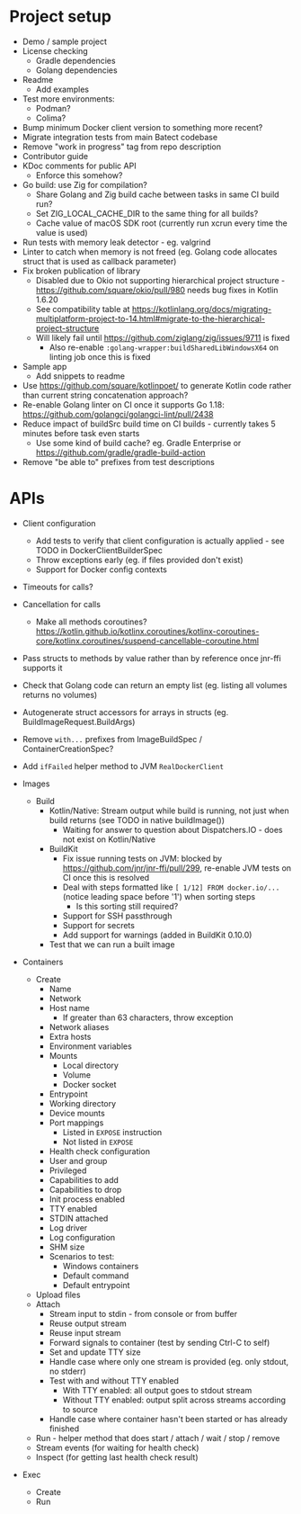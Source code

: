 # Project setup

* Demo / sample project
* License checking
  * Gradle dependencies
  * Golang dependencies
* Readme
  * Add examples
* Test more environments:
  * Podman?
  * Colima?
* Bump minimum Docker client version to something more recent?
* Migrate integration tests from main Batect codebase
* Remove "work in progress" tag from repo description
* Contributor guide
* KDoc comments for public API
  * Enforce this somehow?
* Go build: use Zig for compilation?
  * Share Golang and Zig build cache between tasks in same CI build run?
  * Set ZIG_LOCAL_CACHE_DIR to the same thing for all builds?
  * Cache value of macOS SDK root (currently run xcrun every time the value is used)
* Run tests with memory leak detector - eg. valgrind
* Linter to catch when memory is not freed (eg. Golang code allocates struct that is used as callback parameter)
* Fix broken publication of library
  * Disabled due to Okio not supporting hierarchical project structure - https://github.com/square/okio/pull/980 needs bug fixes in Kotlin 1.6.20
  * See compatibility table at https://kotlinlang.org/docs/migrating-multiplatform-project-to-14.html#migrate-to-the-hierarchical-project-structure
  * Will likely fail until https://github.com/ziglang/zig/issues/9711 is fixed
    * Also re-enable `:golang-wrapper:buildSharedLibWindowsX64` on linting job once this is fixed
* Sample app
  * Add snippets to readme
* Use https://github.com/square/kotlinpoet/ to generate Kotlin code rather than current string concatenation approach?
* Re-enable Golang linter on CI once it supports Go 1.18: https://github.com/golangci/golangci-lint/pull/2438
* Reduce impact of buildSrc build time on CI builds - currently takes 5 minutes before task even starts
  * Use some kind of build cache? eg. Gradle Enterprise or https://github.com/gradle/gradle-build-action
* Remove "be able to" prefixes from test descriptions

# APIs

* Client configuration
  * Add tests to verify that client configuration is actually applied - see TODO in DockerClientBuilderSpec
  * Throw exceptions early (eg. if files provided don't exist)
  * Support for Docker config contexts
* Timeouts for calls?
* Cancellation for calls
  * Make all methods coroutines? https://kotlin.github.io/kotlinx.coroutines/kotlinx-coroutines-core/kotlinx.coroutines/suspend-cancellable-coroutine.html
* Pass structs to methods by value rather than by reference once jnr-ffi supports it

* Check that Golang code can return an empty list (eg. listing all volumes returns no volumes)
* Autogenerate struct accessors for arrays in structs (eg. BuildImageRequest.BuildArgs)

* Remove `with...` prefixes from ImageBuildSpec / ContainerCreationSpec?
* Add `ifFailed` helper method to JVM `RealDockerClient`

* Images
  * Build
    * Kotlin/Native: Stream output while build is running, not just when build returns (see TODO in native buildImage())
      * Waiting for answer to question about Dispatchers.IO - does not exist on Kotlin/Native
    * BuildKit
      * Fix issue running tests on JVM: blocked by https://github.com/jnr/jnr-ffi/pull/299, re-enable JVM tests on CI once this is resolved
      * Deal with steps formatted like `[ 1/12] FROM docker.io/...` (notice leading space before '1') when sorting steps
        * Is this sorting still required?
      * Support for SSH passthrough
      * Support for secrets
      * Add support for warnings (added in BuildKit 0.10.0)
    * Test that we can run a built image
* Containers
  * Create
    * Name
    * Network
    * Host name
      * If greater than 63 characters, throw exception
    * Network aliases
    * Extra hosts
    * Environment variables
    * Mounts
      * Local directory
      * Volume
      * Docker socket
    * Entrypoint
    * Working directory
    * Device mounts
    * Port mappings
      * Listed in `EXPOSE` instruction
      * Not listed in `EXPOSE`
    * Health check configuration
    * User and group
    * Privileged
    * Capabilities to add
    * Capabilities to drop
    * Init process enabled
    * TTY enabled
    * STDIN attached
    * Log driver
    * Log configuration
    * SHM size
    * Scenarios to test:
      * Windows containers
      * Default command
      * Default entrypoint
  * Upload files
  * Attach
    * Stream input to stdin - from console or from buffer
    * Reuse output stream
    * Reuse input stream
    * Forward signals to container (test by sending Ctrl-C to self)
    * Set and update TTY size
    * Handle case where only one stream is provided (eg. only stdout, no stderr)
    * Test with and without TTY enabled
      * With TTY enabled: all output goes to stdout stream
      * Without TTY enabled: output split across streams according to source
    * Handle case where container hasn't been started or has already finished
  * Run - helper method that does start / attach / wait / stop / remove
  * Stream events (for waiting for health check)
  * Inspect (for getting last health check result)
* Exec
  * Create
  * Run
